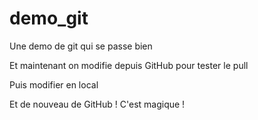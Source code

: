 demo_git
========

Une demo de git qui se passe bien

Et maintenant on modifie depuis GitHub pour tester le pull

Puis modifier en local

Et de nouveau de GitHub ! C'est magique !

